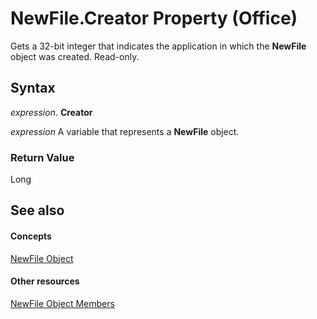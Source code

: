 
# NewFile.Creator Property (Office)

Gets a 32-bit integer that indicates the application in which the  **NewFile** object was created. Read-only.


## Syntax

 _expression_. **Creator**

 _expression_ A variable that represents a **NewFile** object.


### Return Value

Long


## See also


#### Concepts


[NewFile Object](6f53ced5-4488-b67f-ca1f-729aeb790eb1.md)
#### Other resources


[NewFile Object Members](dc0ff9f2-6703-b835-26d8-9c5c2c0af763.md)
